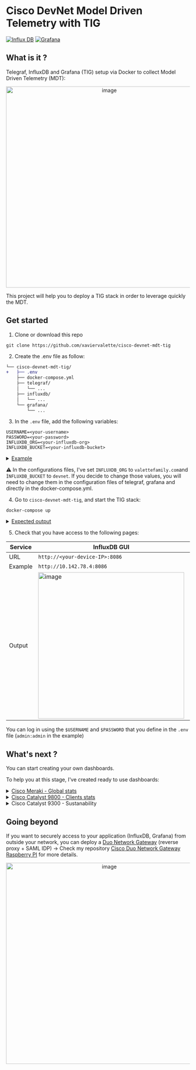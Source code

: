 # Cisco DevNet Model Driven Telemetry with TIG
[![Influx DB](https://img.shields.io/badge/influxdb-2.7-blue.svg)](https://hub.docker.com/_/influxdb)
[![Grafana](https://img.shields.io/badge/Grafana-9.4.1-yellow.svg)](https://hub.docker.com/r/grafana/grafana)

## What is it ?
Telegraf, InfluxDB and Grafana (TIG) setup via Docker to collect Model Driven Telemetry (MDT):
<p align="center">
<img width="550" alt="image" src="https://github.com/xaviervalette/cisco-devnet-mdt-tig/assets/28600326/5182eab6-14ec-466b-bade-2c7ebe69fc7e">
<p>
 
This project will help you to deploy a TIG stack in order to leverage quickly the MDT.
 
## Get started
 
1. Clone or download this repo

```console
git clone https://github.com/xaviervalette/cisco-devnet-mdt-tig
```

 2. Create the .env file as follow:
```diff
└── cisco-devnet-mdt-tig/
+   ├── .env
    ├── docker-compose.yml
    ├── telegraf/
    │   └── ...
    ├── influxdb/
    │   └── ...
    └── grafana/
        └── ...

```
 
3. In the `.env` file, add the following variables:
 
```env 
USERNAME=<your-username>
PASSWORD=<your-password>
INFLUXDB_ORG=<your-influxdb-org> 
INFLUXDB_BUCKET=<your-influxdb-bucket>
```
 
 <details>
   <summary> 
       <ins>Example</ins>
  </summary>
 
 ```env
USERNAME=admin
PASSWORD=admin
INFLUXDB_ORG=valettefamily.com
INFLUXDB_BUCKET=devnet
 ```
 </details>
  
⚠️ In the configurations files, I've set `INFLUXDB_ORG` to `valettefamily.com`and `ÌNFLUXDB_BUCKET` to `devnet`. If you decide to change those values, you will need to change them in the configuration files of telegraf, grafana and directly in the docker-compose.yml.

  
4. Go to `cisco-devnet-mdt-tig`, and start the TIG stack:
 ```console
 docker-compose up
 ```

 <details>
   <summary> 
       <ins>Expected output</ins>
  </summary>
  
 ```console
xvalette@raspberrypi4:~$ cd cisco-devnet-mdt-tig/
xvalette@raspberrypi4:~/cisco-devnet-mdt-tig$ docker-compose up
Starting influxdb ... done
Starting telegraf ... done
Starting grafana  ... done
Attaching to influxdb, telegraf, grafana
...
 ```
 </details>

 5. Check that you have access to the following pages:
  
  
  | Service | InfluxDB GUI | Grafana GUI |
  | ------------- | ------------- | ------------- |
  | URL | `http://<your-device-IP>:8086` | `http://<your-device-IP>:3000` |
  | Example | `http://10.142.78.4:8086` | `http://10.142.78.4:3000` |
  | Output | <img width="400" alt="image" src="https://github.com/xaviervalette/cisco-devnet-mdt-tig/assets/28600326/6e200e1e-701a-43a2-97e8-d4c5eada2dfb"> | <img width="400" alt="image" src="https://github.com/xaviervalette/cisco-devnet-mdt-tig/assets/28600326/263a51de-911d-415b-9a9d-4176c86c6871"> |
  

  You can log in using the `$USERNAME` and `$PASSWORD` that you define in the `.env` file (`admin:admin` in the example)

 ## What's next ?
 
 You can start creating your own dashboards.
 
 To help you at this stage, I've created ready to use dashboards: 
 <details>
   <summary>
   <a href="https://github.com/xaviervalette/cisco-devnet-mdt-tig/blob/main/grafana/dashboards/cisco-meraki_global-stats.json">Cisco Meraki - Global stats</a>
  </summary>
  
   <h3 align="center">Dashboard</h3><hr>
  
  <p align="center">
<img width="800" alt="image" src="https://github.com/xaviervalette/cisco-devnet-mdt-tig/assets/28600326/45ae9888-d0e3-4475-8f5b-cd6253dd01b7">
  </p>
  
   <h3 align="center">Data</h3><hr>
 <hr></details>
 
  <details>
   <summary>
   <a href="https://github.com/xaviervalette/cisco-devnet-mdt-tig/blob/main/grafana/dashboards/cisco-catalyst-9800_clients-stats.json">Cisco Catalyst 9800 - Clients stats</a>
  </summary>
   
   <h3 align="center">Dashboard</h3><hr>
  <p align="center"><img width="800" alt="image" src="https://github.com/xaviervalette/cisco-devnet-mdt-tig/assets/28600326/b58848d8-3846-4174-9b29-33f355c86322"></p>
   
   <h3 align="center">Data</h3><hr>

  Example of configuration required on the C9800 to send the expected telemetry:
 
  <p align="center">
 <img width="400" alt="image" src="https://github.com/xaviervalette/cisco-devnet-mdt-tig/assets/28600326/03ff5717-f108-499b-ada3-b6a3c1d78ad6">
   </p>
   
  ```config
!
! TRAFFIC STATS
!
telemetry ietf subscription 101
 encoding encode-kvgpb
 filter xpath /client-oper-data/traffic-stats/bytes-tx
 source-address 192.168.1.98
 stream yang-push
 update-policy periodic 60000
 receiver ip address 10.142.78.4 57000 protocol grpc-tcp
!
telemetry ietf subscription 102
 encoding encode-kvgpb
 filter xpath /client-oper-data/traffic-stats/bytes-rx
 source-address 192.168.1.98
 stream yang-push
 update-policy periodic 60000
 receiver ip address 10.142.78.4 57000 protocol grpc-tcp
!
! CLIENTS STATS
!
telemetry ietf subscription 110
 encoding encode-kvgpb
 filter xpath /wireless-mobility-oper:mobility-oper-data/wlan-client-limit
 source-address 192.168.1.98
 stream yang-push
 update-policy on-change
 receiver ip address 10.142.78.4 57000 protocol grpc-tcp
```
   <hr>
 </details>
 
   <details>
   <summary>
    Cisco Catalyst 9300 - Sustanability
  </summary>
  Coming...<hr>
 </details>


## Going beyond
 
  If you want to securely access to your application (InfluxDB, Grafana) from outside your network, you can deploy a [Duo Network Gateway](https://duo.com/docs/dng) (reverse proxy + SAML IDP) → Check my repository [Cisco Duo Network Gateway Raspberry PI](https://github.com/xaviervalette/cisco-duo-network-gateway-raspberry-pi) for more details.
 
 <p align="center">
<img width="550" alt="image" src="https://github.com/xaviervalette/cisco-devnet-mdt-tig/assets/28600326/6c70093c-d5d3-42a1-813a-a3b736da104b">
 </p>
 


